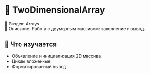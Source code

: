 # 🔲 TwoDimensionalArray

📁 Раздел: Arrays  
📘 Описание: Работа с двумерным массивом: заполнение и вывод.

## 🧠 Что изучается
- Объявление и инициализация 2D массива  
- Циклы вложенные  
- Форматированный вывод
